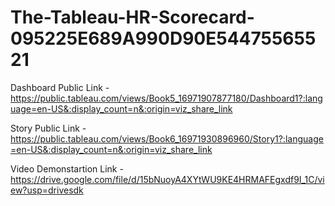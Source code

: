# The-Tableau-HR-Scorecard-095225E689A990D90E54475565521


Dashboard Public Link - https://public.tableau.com/views/Book5_16971907877180/Dashboard1?:language=en-US&:display_count=n&:origin=viz_share_link

Story Public Link - https://public.tableau.com/views/Book6_16971930896960/Story1?:language=en-US&:display_count=n&:origin=viz_share_link

Video Demonstartion Link - https://drive.google.com/file/d/15bNuoyA4XYtWU9KE4HRMAFEgxdf9I_1C/view?usp=drivesdk
